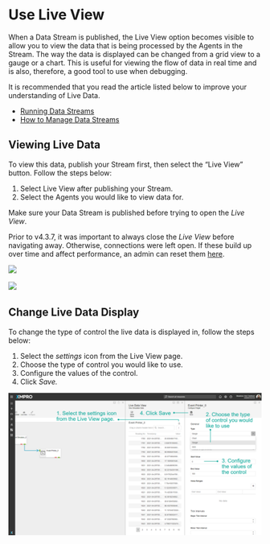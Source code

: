 # Use Live View

When a Data Stream is published, the Live View option becomes visible to allow you to view the data that is being processed by the Agents in the Stream. The way the data is displayed can be changed from a grid view to a gauge or a chart. This is useful for viewing the flow of data in real time and is also, therefore, a good tool to use when debugging. &#x20;

<!-- unsupported tag removed -->
It is recommended that you read the article listed below to improve your understanding of Live Data.

* [Running Data Streams](../../concepts/data-stream/running-data-streams.md)
* [How to Manage Data Streams](manage-data-streams.md)
<!-- unsupported tag removed -->

## Viewing Live Data

To view this data, publish your Stream first, then select the “Live View” button. Follow the steps below:

1. Select Live View after publishing your Stream.
2. Select the Agents you would like to view data for.

<!-- unsupported tag removed -->
Make sure your Data Stream is published before trying to open the _Live View_.

Prior to v4.3.7, it was important to always close the _Live View_ before navigating away. Otherwise, connections were left open. If these build up over time and affect performance, an admin can reset them [here](../../../how-tos/manage-site-settings.md#live-view-usage).
<!-- unsupported tag removed -->

![](../../.gitbook/assets/LV\_1.png)

![](../../.gitbook/assets/LV\_2.png)

## Change Live Data Display

To change the type of control the live data is displayed in, follow the steps below:

1. Select the _settings_ icon from the Live View page.
2. Choose the type of control you would like to use.
3. Configure the values of the control.
4. Click _Save._

![](<../../.gitbook/assets/image (1678).png>)
